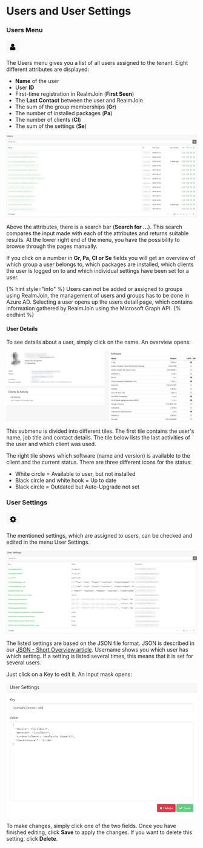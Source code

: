 # Users and User Settings

### Users Menu

![](../.gitbook/assets/rj-ac-usersicon.png)

The Users menu gives you a list of all users assigned to the tenant. Eight different attributes are displayed:

* **Name** of the user
* User **ID**
* First-time registration in RealmJoin \(**First Seen**\)
* The **Last Contact** between the user and RealmJoin
* The sum of the group memberships \(**Gr**\)
* The number of installed packages \(**Pa**\)
* The number of clients \(**Cl**\)
* The sum of the settings \(**Se**\)

![](../.gitbook/assets/users_tab_overview.png)

  
Above the attributes, there is a search bar \(**Search for ...**\). This search compares the input made with each of the attributes and returns suitable results. At the lower right end of the menu, you have the possibility to browse through the pages manually.

If you click on a number in **Gr, Pa, Cl or Se** fields you will get an overview of which group a user belongs to, which packages are installed, which clients the user is logged on to and which individual settings have been set for a user.

{% hint style="info" %}
Users can not be added or assigned to groups using RealmJoin, the management of users and groups has to be done in Azure AD. Selecting a user opens up the users detail page, which contains information gathered by RealmJoin using the Microsoft Graph API.
{% endhint %}

#### User Details

To see details about a user, simply click on the name. An overview opens:

![](../.gitbook/assets/user_tab_details.png)

This submenu is divided into different tiles. The first tile contains the user's name, job title and contact details. The tile below lists the last activities of the user and which client was used.

The right tile shows which software \(name and version\) is available to the client and the current status. There are three different icons for the status:

* White circle = Available to user, but not installed
* Black circle and white hook = Up to date
* Black circle = Outdated but Auto-Upgrade not set



### User **S**ettings

![](../.gitbook/assets/rj-ac-usersettingsicon.png)

The mentioned settings, which are assigned to users, can be checked and edited in the menu User Settings.

![](../.gitbook/assets/usersettings_overview.png)

The listed settings are based on the JSON file format. JSON is described in our [JSON - Short Overview article](../packages/json-backgrounder.md). Username shows you which user has which setting. If a setting is listed several times, this means that it is set for several users.

Just click on a Key to edit it. An input mask opens:

![](../.gitbook/assets/usersettings_input.png)

To make changes, simply click one of the two fields. Once you have finished editing, click **Save** to apply the changes. If you want to delete this setting, click **Delete**.

